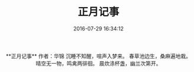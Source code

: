 ﻿---
title: 正月记事
date: 2016-07-29 16:34:12
category: ["诗词"]
tags: ["诗词"]
---

<center>
**正月记事**
作者：华锦
<!--more-->
沉睡不知醒，喧声入梦来。
春草池边生，桑麻遍地栽。
晴空无一物，鸣禽两徘徊。
晨炊涤杯盏，幽兰次第开。
</center>